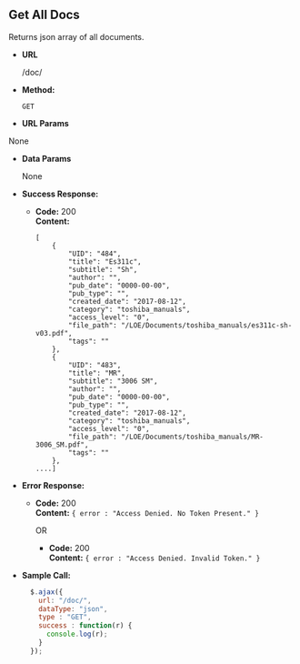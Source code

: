 **Get All Docs**
----
  Returns json array of all documents.

* **URL**

  /doc/

* **Method:**

  `GET`

*  **URL Params**

  None

* **Data Params**

  None

* **Success Response:**

  * **Code:** 200 <br />
    **Content:**
    ```
    [
        {
            "UID": "484",
            "title": "Es311c",
            "subtitle": "Sh",
            "author": "",
            "pub_date": "0000-00-00",
            "pub_type": "",
            "created_date": "2017-08-12",
            "category": "toshiba_manuals",
            "access_level": "0",
            "file_path": "/LOE/Documents/toshiba_manuals/es311c-sh-v03.pdf",
            "tags": ""
        },
        {
            "UID": "483",
            "title": "MR",
            "subtitle": "3006 SM",
            "author": "",
            "pub_date": "0000-00-00",
            "pub_type": "",
            "created_date": "2017-08-12",
            "category": "toshiba_manuals",
            "access_level": "0",
            "file_path": "/LOE/Documents/toshiba_manuals/MR-3006_SM.pdf",
            "tags": ""
        },
    ....]
    ```

* **Error Response:**

  * **Code:** 200 <br />
    **Content:** `{ error : "Access Denied. No Token Present." }`

    OR

    * **Code:** 200 <br />
      **Content:** `{ error : "Access Denied. Invalid Token." }`

* **Sample Call:**

  ```javascript
    $.ajax({
      url: "/doc/",
      dataType: "json",
      type : "GET",
      success : function(r) {
        console.log(r);
      }
    });
  ```
